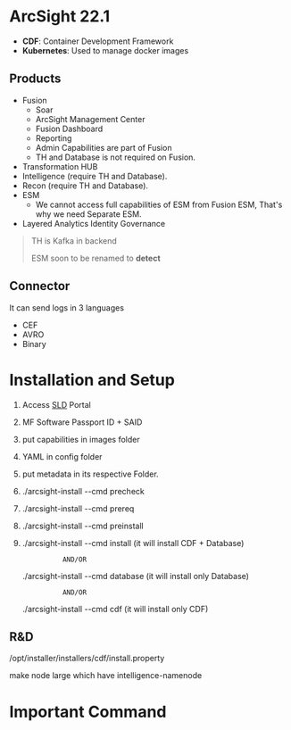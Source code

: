 # ArcSight 22.1

* **CDF**: Container Development Framework
* **Kubernetes**: Used to manage docker images

## Products
* Fusion
  * Soar
  * ArcSight Management Center
  * Fusion Dashboard
  * Reporting
  * Admin Capabilities are part of Fusion
  * TH and Database is not required on Fusion.
* Transformation HUB
* Intelligence (require TH and Database). 
* Recon (require TH and Database).
*  ESM 
   * We cannot access full capabilities of ESM from Fusion ESM, That's why we need Separate ESM.
*  Layered Analytics Identity Governance

> TH is Kafka in backend
> 
> ESM soon to be renamed to **detect**
## Connector
It can send logs in 3 languages
* CEF
* AVRO
* Binary


# Installation and Setup
  1. Access [SLD](https://sld.microfocus.com/) Portal
  2. MF Software Passport ID + SAID 
  3. put capabilities in images folder
  4. YAML in config folder 
  5. put metadata in its respective Folder.
  6. ./arcsight-install --cmd precheck
  7. ./arcsight-install --cmd prereq
  7. ./arcsight-install --cmd preinstall
  8. ./arcsight-install --cmd install (it will install CDF + Database)

                   AND/OR
     ./arcsight-install --cmd database (it will install only Database)

                   AND/OR
     ./arcsight-install --cmd cdf (it will install only CDF)

## R&D

/opt/installer/installers/cdf/install.property

make node large which have intelligence-namenode

# Important Command